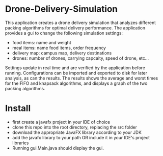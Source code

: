 # Drone-Delivery-Simulation
This application creates a drone delivery simulation that analyzes different packing algorithms for optimal delivery performance. The application provides a gui to change the following simulation settings:

- food items: name and weight
- meal items: name food items, order frequency 
- delivery map: campus map, delivery destinations
- drones: number of drones, carrying capcaity, speed of drone, etc...

Settings update in real time and are verified by the application before running. Configurations can be imported and exported to disk for later analysis, as can the results. The results shows the average and worst times for the FIFO and knapsack algorithms, and displays a graph of the two packing algorithms. 

# Install
- first create a javafx project in your IDE of choice
- clone this repo into the root directory, replacing the src folder 
- download the appropriate JavaFX library according to your JDK
- add the javafx library to your path OR include it in your IDE's project libraries
- Running gui.Main.java should display the gui. 
